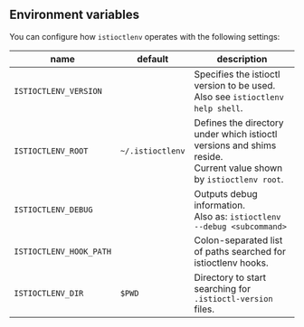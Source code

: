 ## Environment variables

You can configure how `istioctlenv` operates with the following settings:

name | default | description
-----|---------|------------
`ISTIOCTLENV_VERSION` | | Specifies the istioctl version to be used.<br>Also see `istioctlenv help shell`.
`ISTIOCTLENV_ROOT` | `~/.istioctlenv` | Defines the directory under which istioctl versions and shims reside.<br> Current value shown by `istioctlenv root`.
`ISTIOCTLENV_DEBUG` | | Outputs debug information.<br>Also as: `istioctlenv --debug <subcommand>`
`ISTIOCTLENV_HOOK_PATH` | | Colon-separated list of paths searched for istioctlenv hooks.
`ISTIOCTLENV_DIR` | `$PWD` | Directory to start searching for `.istioctl-version` files.
